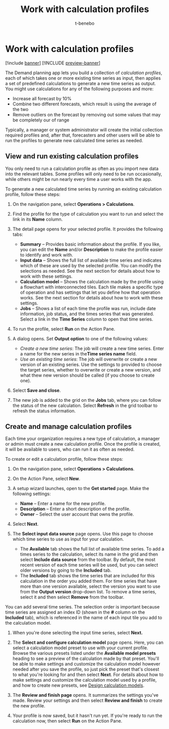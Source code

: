 ﻿---
title: Work with calculation profiles
description: The Demand planning app lets you build a collection of calculation profiles, each of which takes one or more existing time series as input, then applies a set of predefined calculations to generate a new time series as output.
author: t-benebo
ms.author: benebotg
ms.reviewer: kamaybac
ms.search.form:
ms.topic: how-to
ms.date: 10/19/2023
audience: Application User
ms.search.region: Global
ms.custom: bap-template
---

# Work with calculation profiles

[!include [banner](../includes/banner.md)]
[!INCLUDE [preview-banner](../includes/preview-banner.md)]

The Demand planning app lets you build a collection of *calculation profiles*, each of which takes one or more existing time series as input, then applies a set of predefined calculations to generate a new time series as output. You might use calculations for any of the following purposes and more:

- Increase all forecast by 10%
- Combine two different forecasts, which result is using the average of the two
- Remove outliers on the forecast by removing out some values that may be completely our of range

Typically, a manager or system administrator will create the initial collection required profiles and, after that, forecasters and other users will be able to run the profiles to generate new calculated time series as needed.

## View and run existing calculation profiles

You only need to run a calculation profile as often as you import new data into the relevant tables. Some profiles will only need to be run occasionally, while others might be run nearly every time a user works with the app.

To generate a new calculated time series by running an existing calculation profile, follow these steps:

1. On the navigation pane, select **Operations \> Calculations**.

1. Find the profile for the type of calculation you want to run and select the link in its **Name** column.

1. The detail page opens for your selected profile. It provides the following tabs:
    - **Summary** – Provides basic information about the profile. If you like, you can edit the **Name** and/or **Description** to make the profile easier to identify and work with.
    - **Input data** – Shows the full list of available time series and indicates which of these are used by the selected profile. You can modify the selections as needed. See the next section for details about how to work with these settings.
    - **Calculation model** – Shows the calculation made by the profile using a flowchart with interconnected tiles. Each tile makes a specific type of operation and has settings that let you define how that operation works. See the next section for details about how to work with these settings.
    - **Jobs** – Shows a list of each time the profile was run, include date information, job status, and the times series that was generated. Select a link in the **Time Series** column to open that time series.

1. To run the profile, select **Run** on the Action Pane.

1. A dialog opens. Set **Output option** to one of the following values:
    - *Create a new time series*: The job will create a new time series. Enter a name for the new series in the**Time series name** field.
    - *Use an existing time series*: The job will overwrite or create a new version of an existing series. Use the settings to provided to choose the target series, whether to overwrite or create a new version, and what thew new version should be called (if you choose to create one).

1. Select **Save and close**.

1. The new job is added to the grid on the **Jobs** tab, where you can follow the status of the new calculation. Select **Refresh** in the grid toolbar to refresh the status information.

## Create and manage calculation profiles

Each time your organization requires a new type of calculation, a manager or admin must create a new calculation profile. Once the profile is created, it will be available to users, who can run it as often as needed.

To create or edit a calculation profile, follow these steps:

1. On the navigation pane, select **Operations \> Calculations**.

1. On the Action Pane, select **New**.

1. A setup wizard launches, open to the **Get started** page. Make the following settings:
    - **Name** – Enter a name for the new profile.
    - **Description** – Enter a short description of the profile.
    - **Owner** – Select the user account that owns the profile.

1. Select **Next**.

1. The **Select input data source** page opens. Use this page to choose which time series to use as input for your calculation.
    - The **Available** tab shows the full list of available time series. To add a times series to the calculation, select its name in the grid and then select **Include data source** from the toolbar. By default, the most recent version of each time series will be used, but you can select older versions by going to the **Included** tab.
    - The **Included** tab shows the time series that are included for this calculation in the order you added them. For time series that have more than one version available, select the version you want to use from the **Output version** drop-down list. To remove a time series, select it and then select **Remove** from the toolbar.

You can add several time series. The selection order is important because time series are assigned an index ID (shown in the **\#** column on the **Included** tab), which is referenced in the name of each input tile you add to the calculation model.

1. When you're done selecting the input time series, select **Next.**

1. The **Select and configure calculation model** page opens. Here, you can select a calculation model preset to use with your current profile. Browse the various presets listed under the **Available model presets** heading to see a preview of the calculation made by that preset. You'll be able to make settings and customize the calculation model however needed after you save the profile, so just pick the preset that's closest to what you're looking for and then select **Next**. For details about how to make settings and customize the calculation model used by a profile, and how to create new presets, see [Design calculation models](design-calculation-models.md).

1. The **Review and finish page** opens. It summarizes the settings you've made. Review your settings and then select **Review and finish** to create the new profile.

1. Your profile is now saved, but it hasn't run yet. If you're ready to run the calculation now, then select **Run** on the Action Pane.

